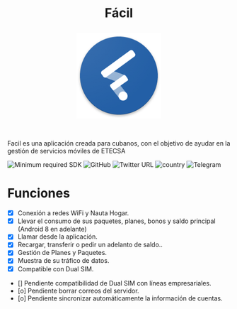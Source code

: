 # <p align="center">Fácil</p>
<p align="center"> <img src="Screenshots/ic_launcher.png"/> </p><br>

Facil es una aplicación creada para cubanos, con el objetivo de ayudar en la gestión de servicios móviles de ETECSA
<br/>

![Minimum required SDK](https://img.shields.io/badge/Minimum%20SDK-21-%23ff5252)
<img alt="GitHub" src="https://img.shields.io/github/license/esalessandrxx/facil">
![Twitter URL](https://img.shields.io/twitter/url?style=social&url=https%3A%2F%2Ftwitter.com%2Ffacilcuba)
![country](https://img.shields.io/badge/Country-CUBA-orange)
![Telegram](https://img.shields.io/badge/Telegram-90CAF9?style=flag&logo=telegram&logoColor=white)
<br/>
# Funciones
- [x] Conexión a redes WiFi y Nauta Hogar.
- [x] Llevar el consumo de sus paquetes, planes, bonos y saldo principal (Android 8 en adelante)
- [x] Llamar desde la aplicación.
- [x] Recargar, transferir o pedir un adelanto de saldo..
- [x] Gestión de Planes y Paquetes.
- [x] Muestra de su tráfico de datos.
- [x] Compatible con Dual SIM.
- [] Pendiente compatibilidad de Dual SIM con líneas empresariales.
- [o] Pendiente borrar correos del servidor.
- [o] Pendiente sincronizar automáticamente la información de cuentas.

